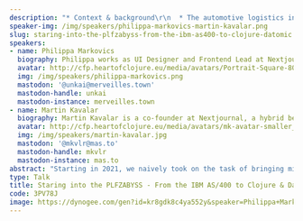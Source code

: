 ```yaml
---
description: "* Context & background\r\n  * The automotive logistics industry and its challenges\r\n  * Initial state: High resistance from employees, mistrust, and outdated technology\r\n* Technical challenges\r\n  * Dealing with very old systems (IBM AS400 & EDI)\r\n  * Transitioning from terminal-based interfaces to modern UIs\r\n  * Strategies for dealing with legacy data (using Clerk)\r\n  * Data integrity & system reliability\r\n* The Human Factor\r\n  * Organizational resistance and difficulty to convince clients of a gradual migration\r\n  * Dishonesty & attempted sabotage\r\n  * Agile vs. top-down (The Chaos Method™)\r\n  * Strategies to build trust and foster collaboration (The Bavarian Method™)\r\n* The Journey\r\n  * Incremental rollouts & parallel running\r\n  * Skunkworks side-projects enable gradual migration\r\n  * Benefits and pitfalls of using Clojure & Datomic\r\n* Day Zero\r\n  * Lead-up week\r\n  * What happens on switchover day?\r\n  * Post-switchover support and optimization\r\n* Summary of key takeaways & Q/A"
speaker-img: /img/speakers/philippa-markovics-martin-kavalar.png
slug: staring-into-the-plfzabyss-from-the-ibm-as400-to-clojure-datomic
speakers:
- name: Philippa Markovics
  biography: Philippa works as UI Designer and Frontend Lead at Nextjournal, mostly working on Clerk at the moment. Her main interests are in how we can make programming more tangible and data science more accessible. When she’s not working, you can find her planting food plots somewhere in the Austrian countryside.
  avatar: http://cfp.heartofclojure.eu/media/avatars/Portrait-Square-800_CWtBQv9.png
  img: /img/speakers/philippa-markovics.png
  mastodon: '@unkai@merveilles.town'
  mastodon-handle: unkai
  mastodon-instance: merveilles.town
- name: Martin Kavalar
  biography: Martin Kavalar is a co-founder at Nextjournal, a hybrid between startup and research lab trying to improve programming. Nextjournal makes a polyglot computational notebook with a focus on reproducibility and a variety of open source tools, including Clerk, a programmer's assistant for Clojure.
  avatar: http://cfp.heartofclojure.eu/media/avatars/mk-avatar-smaller_YKEoNSn.jpg
  img: /img/speakers/martin-kavalar.jpg
  mastodon: '@mkvlr@mas.to'
  mastodon-handle: mkvlr
  mastodon-instance: mas.to
abstract: "Starting in 2021, we naively took on the task of bringing mission-critical legacy systems in the automotive logistics sector into the modern era. \r\n\r\nThis experience report covers our eventually successful live migration from the IBM AS/400 to Clojure and Datomic. We look at both the technical and human organizational challenges we faced and share our failures and learnings along the way.\r\n\r\nThousands of globally unique 8-character column names, green-screen terminal UIs, skunk work projects and personal drama —  this talk has it all!"
type: Talk
title: Staring into the PLFZABYSS - From the IBM AS/400 to Clojure & Datomic
code: 3PV78J
image: https://dynogee.com/gen?id=kr8gdk8c4ya552y&speaker=Philippa+Markovics%2C+Martin+Kavalar&title=Staring+into+the+PLFZABYSS+-+From+the+IBM+AS/400+to+Clojure+%26+Datomic&type=Talk&img=https%3A//2024.heartofclojure.eu/img/speakers/philippa-markovics-martin-kavalar.png%3Fv%3D1322685790
---
```

